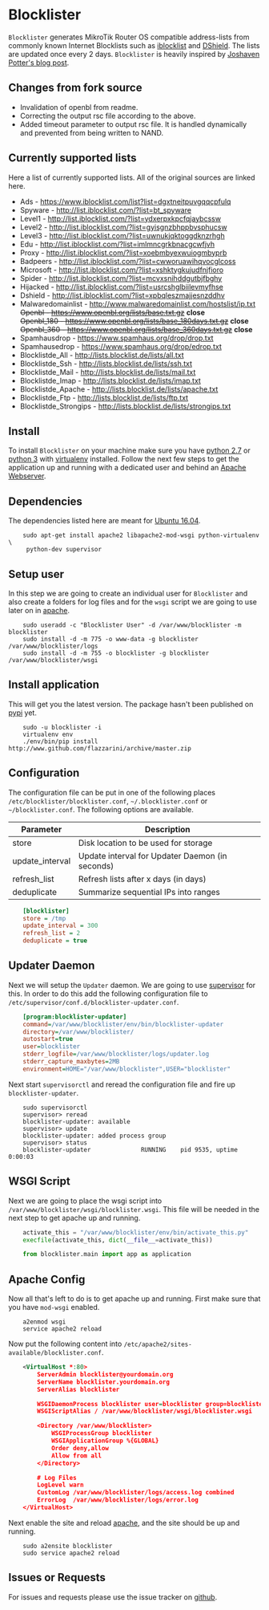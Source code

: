 Blocklister
===========

``Blocklister`` generates MikroTik Router OS compatible address-lists from
commonly known Internet Blocklists such as [iblocklist](https://www.iblocklist.com) and [DShield](http://feeds.dshield.org/block.txt). The
lists are updated once every 2 days. ``Blocklister`` is heavily inspired by
[Joshaven Potter's blog post](http://joshaven.com/resources/tricks/mikrotik-automatically-updated-address-list).

Changes from fork source
------------------------

* Invalidation of openbl from readme.
* Correcting the output rsc file according to the above.
* Added timeout parameter to output rsc file. It is handled dynamically and
  prevented from being written to NAND.

Currently supported lists
-------------------------

Here a list of currently supported lists. All of the original sources are linked
here.

* Ads - https://www.iblocklist.com/list?list=dgxtneitpuvgqqcpfulq
* Spyware - http://list.iblocklist.com/?list=bt_spyware
* Level1 - http://list.iblocklist.com/?list=ydxerpxkpcfqjaybcssw
* Level2 - http://list.iblocklist.com/?list=gyisgnzbhppbvsphucsw
* Level3 - http://list.iblocklist.com/?list=uwnukjqktoggdknzrhgh
* Edu - http://list.iblocklist.com/?list=imlmncgrkbnacgcwfjvh
* Proxy - http://list.iblocklist.com/?list=xoebmbyexwuiogmbyprb
* Badpeers - http://list.iblocklist.com/?list=cwworuawihqvocglcoss
* Microsoft - http://list.iblocklist.com/?list=xshktygkujudfnjfioro
* Spider - http://list.iblocklist.com/?list=mcvxsnihddgutbjfbghy
* Hijacked - http://list.iblocklist.com/?list=usrcshglbiilevmyfhse
* Dshield - http://list.iblocklist.com/?list=xpbqleszmajjesnzddhv
* Malwaredomainlist - http://www.malwaredomainlist.com/hostslist/ip.txt  
~~Openbl - https://www.openbl.org/lists/base.txt.gz~~ __close__  
~~Openbl_180 - https://www.openbl.org/lists/base_180days.txt.gz~~ __close__  
~~Openbl_360 - https://www.openbl.org/lists/base_360days.txt.gz~~ __close__  
* Spamhausdrop - https://www.spamhaus.org/drop/drop.txt
* Spamhausedrop - https://www.spamhaus.org/drop/edrop.txt
* Blocklistde_All - http://lists.blocklist.de/lists/all.txt
* Blocklistde_Ssh - http://lists.blocklist.de/lists/ssh.txt
* Blocklistde_Mail - http://lists.blocklist.de/lists/mail.txt
* Blocklistde_Imap - http://lists.blocklist.de/lists/imap.txt
* Blocklistde_Apache - http://lists.blocklist.de/lists/apache.txt
* Blocklistde_Ftp - http://lists.blocklist.de/lists/ftp.txt
* Blocklistde_Strongips - http://lists.blocklist.de/lists/strongips.txt

Install
-------

To install ``Blocklister`` on your machine make sure you have [python 2.7](http://www.python.org) or
[python 3](http://www.python.org) with [virtualenv](https://virtualenv.pypa.io) installed. Follow
the next few steps to get the application up and running with a dedicated user
and behind an [Apache Webserver](http://www.apache.org).

Dependencies
------------

The dependencies listed here are meant for [Ubuntu 16.04](http://www.ubuntu.com).

```shell
    sudo apt-get install apache2 libapache2-mod-wsgi python-virtualenv \
     python-dev supervisor
```

Setup user
----------

In this step we are going to create an individual user for ``Blocklister`` and
also create a folders for log files and for the `wsgi` script we are going to
use later on in [apache](http://www.apache.org).

```shell
    sudo useradd -c "Blocklister User" -d /var/www/blocklister -m blocklister
    sudo install -d -m 775 -o www-data -g blocklister /var/www/blocklister/logs
    sudo install -d -m 755 -o blocklister -g blocklister /var/www/blocklister/wsgi
```

Install application
-------------------

This will get you the latest version. The package hasn't been published on
[pypi](http://www.pypi.org) yet.

```shell
    sudo -u blocklister -i
    virtualenv env
    ./env/bin/pip install http://www.github.com/flazzarini/archive/master.zip
```

Configuration
-------------

The configuration file can be put in one of the following places
``/etc/blocklister/blocklister.conf``, ``~/.blocklister.conf`` or
``~/blocklister.conf``. The following options are available.

 Parameter       |Description
-----------------|-----------------------------------------------
store            |Disk location to be used for storage
update_interval  |Update interval for Updater Daemon (in seconds)
refresh_list     |Refresh lists after x days (in days)
deduplicate      |Summarize sequential IPs into ranges

```ini
    [blocklister]
    store = /tmp
    update_interval = 300
    refresh_list = 2
    deduplicate = true
```

Updater Daemon
--------------

Next we will setup the ``Updater`` daemon. We are going to use [supervisor](http://www.supervisord.org) for
this. In order to do this add the following configuration file to
``/etc/supervisor/conf.d/blocklister-updater.conf``.

```ini
    [program:blocklister-updater]
    command=/var/www/blocklister/env/bin/blocklister-updater
    directory=/var/www/blocklister/
    autostart=true
    user=blocklister
    stderr_logfile=/var/www/blocklister/logs/updater.log
    stderr_capture_maxbytes=2MB
    environment=HOME="/var/www/blocklister",USER="blocklister"
```

Next start ``supervisorctl`` and reread the configuration file and fire up
``blocklister-updater``.

```shell
    sudo supervisorctl
    supervisor> reread
    blocklister-updater: available
    supervisor> update
    blocklister-updater: added process group
    supervisor> status
    blocklister-updater              RUNNING    pid 9535, uptime 0:00:03
```

WSGI Script
-----------

Next we are going to place the wsgi script into
``/var/www/blocklister/wsgi/blocklister.wsgi``. This file will be needed in the
next step to get apache up and running.

```python
    activate_this = "/var/www/blocklister/env/bin/activate_this.py"
    execfile(activate_this, dict(__file__=activate_this))

    from blocklister.main import app as application
```

Apache Config
-------------

Now all that's left to do is to get apache up and running. First make sure that
you have ``mod-wsgi`` enabled.

```shell
    a2enmod wsgi
    service apache2 reload
```

Now put the following content into
``/etc/apache2/sites-available/blocklister.conf``.

```xml
    <VirtualHost *:80>
        ServerAdmin blocklister@yourdomain.org
        ServerName blocklister.yourdomain.org
        ServerAlias blocklister

        WSGIDaemonProcess blocklister user=blocklister group=blocklister threads=5
        WSGIScriptAlias / /var/www/blocklister/wsgi/blocklister.wsgi

        <Directory /var/www/blocklister>
            WSGIProcessGroup blocklister
            WSGIApplicationGroup %{GLOBAL}
            Order deny,allow
            Allow from all
        </Directory>

        # Log Files
        LogLevel warn
        CustomLog /var/www/blocklister/logs/access.log combined
        ErrorLog  /var/www/blocklister/logs/error.log
    </VirtualHost>
```

Next enable the site and reload [apache](http://www.apache.org), and the site should be up and running.

```shell
    sudo a2ensite blocklister
    sudo service apache2 reload
```

Issues or Requests
------------------

For issues and requests please use the issue tracker on [github](http://www.github.com).
